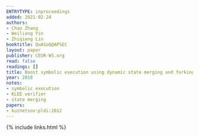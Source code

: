 ```yaml
---
ENTRYTYPE: inproceedings
added: 2021-02-24
authors:
- Chao Zhang
- Weiliang Yin
- Zhiqiang Lin
booktitle: QuASoQ@APSEC
layout: paper
publisher: CEUR-WS.org
read: false
readings: []
title: Boost symbolic execution using dynamic state merging and forking
year: 2018
notes:
- symbolic execution
- KLEE verifier
- state merging
papers:
- kuznetsov:pldi:2012
---
```

{% include links.html %}
